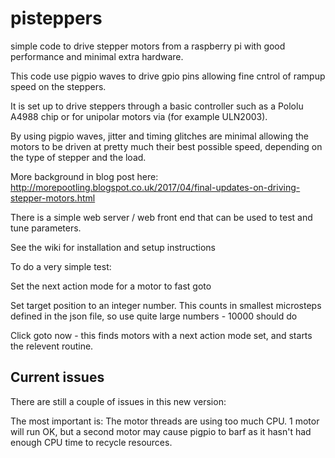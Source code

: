 # pisteppers
simple code to drive stepper motors from a raspberry pi with good performance and minimal extra hardware.

This code use pigpio waves to drive gpio pins allowing fine cntrol of rampup speed on the steppers.

It is set up to drive steppers through a basic controller such as a Pololu A4988 chip or for unipolar motors via (for example ULN2003).

By using pigpio waves, jitter and timing glitches are minimal allowing the motors to be driven at pretty much their best possible speed, depending on the type of stepper and the load.

More background in blog post here: http://morepootling.blogspot.co.uk/2017/04/final-updates-on-driving-stepper-motors.html

There is a simple web server / web front end that can be used to test and tune parameters.

See the wiki for installation and setup instructions

To do a very simple test:

Set the next action mode for a motor to fast goto

Set target position to an integer number. This counts in smallest microsteps defined in the json file, so use quite large numbers - 10000 should do

Click goto now - this finds motors with a next action mode set, and starts the relevent routine.

## Current issues

There are still a couple of issues in this new version:

The most important is:
The motor threads are using too much CPU. 1 motor will run OK, but a second motor may cause pigpio to barf as it hasn't had enough CPU time
to recycle resources.
